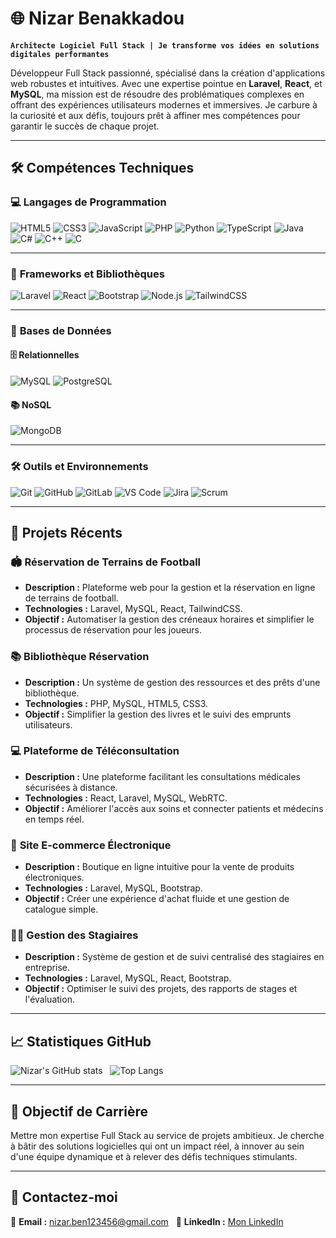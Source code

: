 # 🌐 Nizar Benakkadou

**`Architecte Logiciel Full Stack | Je transforme vos idées en solutions digitales performantes`**

Développeur Full Stack passionné, spécialisé dans la création d'applications web robustes et intuitives. Avec une expertise pointue en **Laravel**, **React**, et **MySQL**, ma mission est de résoudre des problématiques complexes en offrant des expériences utilisateurs modernes et immersives. Je carbure à la curiosité et aux défis, toujours prêt à affiner mes compétences pour garantir le succès de chaque projet.

---

## 🛠 **Compétences Techniques**

### 💻 **Langages de Programmation**
![HTML5](https://img.shields.io/badge/HTML5-%23E34F26.svg?style=for-the-badge&logo=html5&logoColor=white)
![CSS3](https://img.shields.io/badge/CSS3-%231572B6.svg?style=for-the-badge&logo=css3&logoColor=white)
![JavaScript](https://img.shields.io/badge/JavaScript-%23323330.svg?style=for-the-badge&logo=javascript&logoColor=%23F7DF1E)
![PHP](https://img.shields.io/badge/PHP-%23777BB4.svg?style=for-the-badge&logo=php&logoColor=white)
![Python](https://img.shields.io/badge/Python-%2314354C.svg?style=for-the-badge&logo=python&logoColor=white)
![TypeScript](https://img.shields.io/badge/TypeScript-%23007ACC.svg?style=for-the-badge&logo=typescript&logoColor=white)
![Java](https://img.shields.io/badge/Java-%23ED8B00.svg?style=for-the-badge&logo=openjdk&logoColor=white)
![C#](https://img.shields.io/badge/C%23-%23239120.svg?style=for-the-badge&logo=c-sharp&logoColor=white)
![C++](https://img.shields.io/badge/C%2B%2B-%2300599C.svg?style=for-the-badge&logo=cplusplus&logoColor=white)
![C](https://img.shields.io/badge/C-%23A8B9CC.svg?style=for-the-badge&logo=c&logoColor=white)

---

### 🔧 **Frameworks et Bibliothèques**
![Laravel](https://img.shields.io/badge/Laravel-%23FF2D20.svg?style=for-the-badge&logo=laravel&logoColor=white)
![React](https://img.shields.io/badge/React-%2320232a.svg?style=for-the-badge&logo=react&logoColor=%2361DAFB)
![Bootstrap](https://img.shields.io/badge/Bootstrap-%23563D7C.svg?style=for-the-badge&logo=bootstrap&logoColor=white)
![Node.js](https://img.shields.io/badge/Node.js-%23339933.svg?style=for-the-badge&logo=nodedotjs&logoColor=white)
![TailwindCSS](https://img.shields.io/badge/TailwindCSS-%2338B2AC.svg?style=for-the-badge&logo=tailwind-css&logoColor=white)

---

### 💾 **Bases de Données**

#### 🗄 **Relationnelles**
![MySQL](https://img.shields.io/badge/MySQL-%2300f.svg?style=for-the-badge&logo=mysql&logoColor=white)
![PostgreSQL](https://img.shields.io/badge/PostgreSQL-%23316192.svg?style=for-the-badge&logo=postgresql&logoColor=white)

#### 📚 **NoSQL**
![MongoDB](https://img.shields.io/badge/MongoDB-%2347A248.svg?style=for-the-badge&logo=mongodb&logoColor=white)

---

### 🛠 **Outils et Environnements**
![Git](https://img.shields.io/badge/Git-%23F05033.svg?style=for-the-badge&logo=git&logoColor=white)
![GitHub](https://img.shields.io/badge/GitHub-%23121011.svg?style=for-the-badge&logo=github&logoColor=white)
![GitLab](https://img.shields.io/badge/GitLab-%23FC6D26.svg?style=for-the-badge&logo=gitlab&logoColor=white)
![VS Code](https://img.shields.io/badge/VS%20Code-%23007ACC.svg?style=for-the-badge&logo=visual-studio-code&logoColor=white)
![Jira](https://img.shields.io/badge/Jira-%230052CC.svg?style=for-the-badge&logo=jira&logoColor=white)
![Scrum](https://img.shields.io/badge/Scrum-%23E34F26.svg?style=for-the-badge&logo=scrumalliance&logoColor=white)

---

## 🚀 **Projets Récents**

### 🏟️ **Réservation de Terrains de Football**
- **Description :** Plateforme web pour la gestion et la réservation en ligne de terrains de football.
- **Technologies :** Laravel, MySQL, React, TailwindCSS.
- **Objectif :** Automatiser la gestion des créneaux horaires et simplifier le processus de réservation pour les joueurs.

### 📚 **Bibliothèque Réservation**
- **Description :** Un système de gestion des ressources et des prêts d'une bibliothèque.
- **Technologies :** PHP, MySQL, HTML5, CSS3.
- **Objectif :** Simplifier la gestion des livres et le suivi des emprunts utilisateurs.

### 💻 **Plateforme de Téléconsultation**
- **Description :** Une plateforme facilitant les consultations médicales sécurisées à distance.
- **Technologies :** React, Laravel, MySQL, WebRTC.
- **Objectif :** Améliorer l'accès aux soins et connecter patients et médecins en temps réel.

### 🛒 **Site E-commerce Électronique**
- **Description :** Boutique en ligne intuitive pour la vente de produits électroniques.
- **Technologies :** Laravel, MySQL, Bootstrap.
- **Objectif :** Créer une expérience d'achat fluide et une gestion de catalogue simple.

### 👩‍🎓 **Gestion des Stagiaires**
- **Description :** Système de gestion et de suivi centralisé des stagiaires en entreprise.
- **Technologies :** Laravel, MySQL, React, Bootstrap.
- **Objectif :** Optimiser le suivi des projets, des rapports de stages et l'évaluation.

---
## 📈 **Statistiques GitHub**

![Nizar's GitHub stats](https://github-readme-stats.vercel.app/api?username=NIZAR-BENAKKADOU&count_private=true&show_icons=true&theme=tokyonight)  
![Top Langs](https://github-readme-stats.vercel.app/api/top-langs/?username=NIZAR-BENAKKADOU&layout=compact&theme=aura&langs_count=9)

----

## 🎯 **Objectif de Carrière**

Mettre mon expertise Full Stack au service de projets ambitieux. Je cherche à bâtir des solutions logicielles qui ont un impact réel, à innover au sein d'une équipe dynamique et à relever des défis techniques stimulants.

---

## 🤝 **Contactez-moi**

📧 **Email :** [nizar.ben123456@gmail.com](mailto:nizar.ben123456@gmail.com)  
💼 **LinkedIn :** [Mon LinkedIn](https://www.linkedin.com/in/nizar-benakkadou-2bb541311/)
